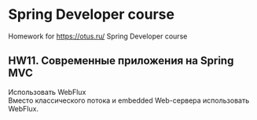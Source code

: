 # Spring Developer course

Homework for https://otus.ru/ Spring Developer course

## HW11. Современные приложения на Spring MVC

Использовать WebFlux  
Вместо классического потока и embedded Web-сервера использовать WebFlux.